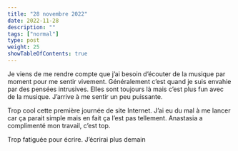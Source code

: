 ```yaml
---
title: "28 novembre 2022"
date: 2022-11-28
description: ""
tags: ["normal"]
type: post
weight: 25
showTableOfContents: true
---
```


Je viens de me rendre compte que j’ai besoin d’écouter de la musique par moment pour me sentir vivement. Généralement c’est quand je suis envahie par des pensées intrusives. Elles sont toujours là mais c’est plus fun avec de la musique. J’arrive à me sentir un peu puissante.

Trop cool cette première journée de site Internet. J’ai eu du mal à me lancer car ça parait simple mais en fait ça l’est pas tellement. Anastasia a complimenté mon travail, c’est top.

Trop fatiguée pour écrire. J’écrirai plus demain